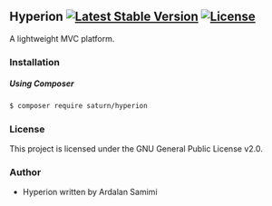 ## Hyperion [![Latest Stable Version](https://poser.pugx.org/saturn/hyperion/v/stable)](https://packagist.org/packages/saturn/hyperion) [![License](https://poser.pugx.org/saturn/hyperion/license)](https://packagist.org/packages/saturn/hyperion)
A lightweight MVC platform.

### Installation
##### Using Composer
```bash
$ composer require saturn/hyperion
```
### License
This project is licensed under the GNU General Public License v2.0.

### Author
* Hyperion written by Ardalan Samimi
